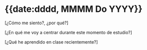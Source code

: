 # {{date:dddd, MMMM Do YYYY}}

\[¿Cómo me siento?, ¿por qué?] 

\[¿En qué me voy a centrar durante este momento de estudio?] 

\[¿Qué he aprendido en clase recientemente?]


